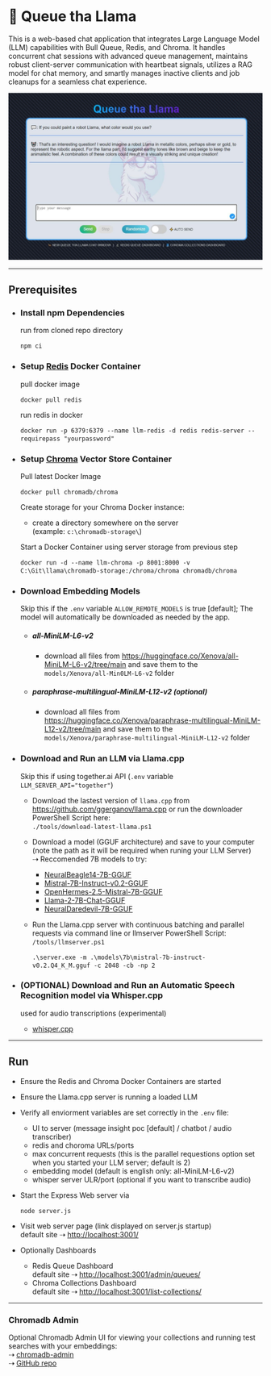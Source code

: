 # 🦙 Queue tha Llama
This is a web-based chat application that integrates Large Language Model (LLM) capabilities with Bull Queue, Redis, and Chroma. It handles concurrent chat sessions with advanced queue management, maintains robust client-server communication with heartbeat signals, utilizes a RAG model for chat memory, and smartly manages inactive clients and job cleanups for a seamless chat experience.

<img src="./docs/chat.jpg" width="800">

---

## Prerequisites

- ### Install npm Dependencies
    run from cloned repo directory
    ```
    npm ci
    ```

- ### Setup [Redis](https://redis.io/) Docker Container  
    pull docker image
    ```
    docker pull redis
    ```
  
    run redis in docker
    ```
    docker run -p 6379:6379 --name llm-redis -d redis redis-server --requirepass "yourpassword" 
    ```

- ### Setup [Chroma](https://www.trychroma.com/) Vector Store Container
  Pull latest Docker Image
  ```
  docker pull chromadb/chroma
  ```

  Create storage for your Chroma Docker instance:
  - create a directory somewhere on the server  
    (example: `c:\chromadb-storage\`)

  Start a Docker Container using server storage from previous step  
  ```
  docker run -d --name llm-chroma -p 8001:8000 -v C:\Git\llama\chromadb-storage:/chroma/chroma chromadb/chroma
  ```

- ### Download Embedding Models  
  Skip this if the `.env` variable `ALLOW_REMOTE_MODELS` is true [default]; The model will automatically be downloaded as needed by the app.
  
  - ##### all-MiniLM-L6-v2
    - download all files from https://huggingface.co/Xenova/all-MiniLM-L6-v2/tree/main and save them to the `models/Xenova/all-Min0LM-L6-v2` folder

  - ##### paraphrase-multilingual-MiniLM-L12-v2 (optional)
    - download all files from https://huggingface.co/Xenova/paraphrase-multilingual-MiniLM-L12-v2/tree/main and save them to the `models/Xenova/paraphrase-multilingual-MiniLM-L12-v2` folder

- ### Download and Run an LLM via Llama.cpp
  Skip this if using together.ai API (`.env` variable `LLM_SERVER_API="together"`)

  - Download the lastest version of `llama.cpp` from https://github.com/ggerganov/llama.cpp or run the downloader PowerShell Script here:  
    `./tools/download-latest-llama.ps1`
  - Download a model (GGUF architecture) and save to your computer (note the path as it will be required when runing your LLM Server)  
    ⇢ Reccomended 7B models to try:
      - [NeuralBeagle14-7B-GGUF](https://huggingface.co/TheBloke/NeuralBeagle14-7B-GGUF/blob/main/neuralbeagle14-7b.Q4_K_M.gguf)
      - [Mistral-7B-Instruct-v0.2-GGUF](https://huggingface.co/TheBloke/Mistral-7B-Instruct-v0.2-GGUF/blob/main/mistral-7b-instruct-v0.2.Q4_K_M.gguf)
      - [OpenHermes-2.5-Mistral-7B-GGUF](https://huggingface.co/TheBloke/OpenHermes-2.5-Mistral-7B-GGUF/blob/main/openhermes-2.5-mistral-7b.Q4_K_M.gguf)
      - [Llama-2-7B-Chat-GGUF](https://huggingface.co/TheBloke/Llama-2-7B-Chat-GGUF/blob/main/llama-2-7b-chat.Q4_K_M.gguf)
      - [NeuralDaredevil-7B-GGUF](https://huggingface.co/brittlewis12/NeuralDaredevil-7B-GGUF/blob/main/neuraldaredevil-7b.Q4_K_M.gguf)

  - Run the Llama.cpp server with continuous batching and parallel requests via command line or llmserver PowerShell Script:  
    `/tools/llmserver.ps1`
 
    ```
    .\server.exe -m .\models\7b\mistral-7b-instruct-v0.2.Q4_K_M.gguf -c 2048 -cb -np 2
    ```

- ### (OPTIONAL) Download and Run an Automatic Speech Recognition model via Whisper.cpp
  used for audio transcriptions (experimental) 
  - [whisper.cpp](https://github.com/ggerganov/whisper.cpp)

---

## Run

- Ensure the Redis and Chroma Docker Containers are started
- Ensure the Llama.cpp server is running a loaded LLM
- Verify all enviorment variables are set correctly in the `.env` file:
  - UI to server (message insight poc [default] / chatbot / audio transcriber)
  - redis and choroma URLs/ports
  - max concurrent requests (this is the parallel requestions option set when you started your LLM server; default is 2)
  - embedding model (default is english only: all-MiniLM-L6-v2)
  - whisper server ULR/port (optional if you want to transcribe audio)
- Start the Express Web server via
    ```
    node server.js
    ```

- Visit web server page (link displayed on server.js startup)  
    default site ⇢ [http://localhost:3001/](http://localhost:3001/)

- Optionally Dashboards  
  - Redis Queue Dashboard  
    default site ⇢ [http://localhost:3001/admin/queues/](http://localhost:3001/admin/queues/)
  - Chroma Collections Dashboard  
    default site ⇢ [http://localhost:3001/list-collections/](http://localhost:3001/list-collections/)
 
 ---

 ### Chromadb Admin
 Optional Chromadb Admin UI for viewing your collections and running test searches with your embeddings:  
 ⇢ [chromadb-admin](https://flanker.github.io/chromadb-admin/)  
 ⇢ [GitHub repo](https://github.com/flanker/chromadb-admin)